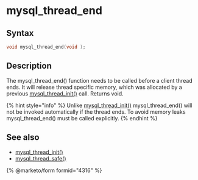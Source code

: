# mysql\_thread\_end

## Syntax

```c
void mysql_thread_end(void );
```

## Description

The mysql\_thread\_end() function needs to be called before a client thread ends. It will release thread specific memory, which was allocated by a previous [mysql\_thread\_init()](mysql_thread_init.md) call. Returns void.

{% hint style="info" %}
Unlike [mysql\_thread\_init()](mysql_thread_init.md) mysql\_thread\_end() will not be invoked automatically if the thread ends. To avoid memory leaks mysql\_thread\_end() must be called explicitly.
{% endhint %}

## See also

* [mysql\_thread\_init()](mysql_thread_init.md)
* [mysql\_thread\_safe()](mysql_thread_safe.md)


{% @marketo/form formid="4316" %}
